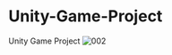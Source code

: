 # Unity-Game-Project
Unity Game Project
![002](https://user-images.githubusercontent.com/79950504/176428505-38d2031f-5ba9-4688-b5ca-cbbefb93d8c2.png)
